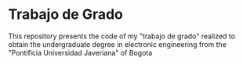 # Trabajo de Grado

This repository presents the code of my "trabajo de grado" realized to obtain the undergraduate degree in electronic engineering from the "Pontificia Universidad Javeriana" of Bogota 
